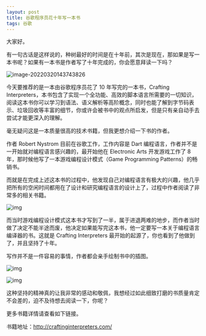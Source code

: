 ```yaml
---
layout: post
title: 谷歌程序员花十年写一本书
tags: 谷歌
---
```


大家好。

有一句古话是这样说的，种树最好的时间是在十年前，其次是现在，那如果是写一本书呢？如果有一本书是作者写了十年完成的，你会愿意拜读一下吗？

![image-20220320143743826](https://7465-test-3c9b5e-1-1301419220.tcb.qcloud.la/images/compress_image-20220320143743826.png)

今天要推荐的是一本由谷歌程序员花了 10 年写完的一本书，Crafting Interpreters，本书包含了实现一个全功能、高效的脚本语言所需要的一切知识，阅读这本书你可以学习到语法、语义解析等高阶概念，同时也能了解到字节码表示、垃圾回收等丰富的细节，你或许会被书中的观点所启发，但是只有亲自动手去尝试才能更深入的理解。

毫无疑问这是一本质量很高的技术书籍，但我更想介绍一下书的作者。

作者 Robert Nystrom 目前在谷歌工作，工作内容是 Dart 编程语言，作者并不是一开始就对编程语言感兴趣的，最开始他在 Electronic Arts 开发游戏工作了 8 年，那时候他写了一本游戏编程设计模式（Game Programming Patterns）的畅销书。

而就是在完成上述这本书的过程中，他发现自己对编程语言有极大的兴趣，他几乎把所有的空闲时间都用在了设计和研究编程语言的设计上了，过程中作者阅读了非常多的相关书籍。

![img](https://7465-test-3c9b5e-1-1301419220.tcb.qcloud.la/images/compress_ob_pasted-image-20220111221812.png)

而当时游戏编程设计模式这本书才写到了一半，属于进退两难的地步，而作者当时做了决定不能半途而废，他决定如果能写完这本书，他一定要写一本关于编程语言编译器的书。这就是 Crafting Interpreters 最开始的起源了，你也看到了他做到了，并且坚持了十年。

写作并不是一件容易的事情，作者都会亲手绘制书中的插图。

![img](https://7465-test-3c9b5e-1-1301419220.tcb.qcloud.la/images/compress_ink.craft.int.png)

![img](https://7465-test-3c9b5e-1-1301419220.tcb.qcloud.la/images/compress_registration.craft.int.png)

这种坚持的精神真的让我非常的感动和敬佩，我想经过如此细致打磨的书质量肯定不会差的，迫不及待想去阅读一下，你呢？

更多书籍详情请查看如下链接。

书籍地址：http://craftinginterpreters.com/
